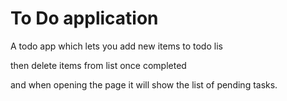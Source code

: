 # To Do application

A todo app which lets you add new items to todo lis

then delete items from list once completed

and when opening the page it will show the list of pending tasks.
